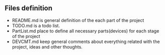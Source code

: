 ## Files definition

- README.md is general definition of the each part of the project
- TODO.md is a todo list.
- PartList.md place to define all necessary parts(devices) for each stage of the project
- DEVCMT.md keep general comments about everything related with the project, ideas and other thoughts.
